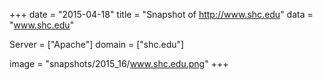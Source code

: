 
+++
date = "2015-04-18"
title = "Snapshot of http://www.shc.edu"
data = "www.shc.edu"

Server = ["Apache"]
domain = ["shc.edu"]

  image = "snapshots/2015_16/www.shc.edu.png"
+++
#
